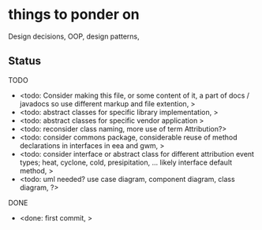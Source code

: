 # things to ponder on

Design decisions, OOP, design patterns, 

## Status

TODO
* <todo: Consider making this file, or some content of it, a part of docs / javadocs so use different markup and file extention, >
* <todo: abstract classes for specific library implementation, >
* <todo: abstract classes for specific vendor application >
* <todo: reconsider class naming, more use of term Attribution?>
* <todo: consider commons package, considerable reuse of method declarations in interfaces in eea and gwm, >
* <todo: consider interface or abstract class for different attribution event types; heat, cyclone, cold, presipitation, ... likely interface default method, >
* <todo: uml needed? use case diagram, component diagram, class diagram, ?>

DONE
* <done: first commit, >
